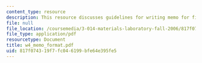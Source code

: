 ```yaml
---
content_type: resource
description: This resource discusses guidelines for writing memo for final exam.
file: null
file_location: /coursemedia/3-014-materials-laboratory-fall-2006/817f074319f7fc046199bfe64e395fe5_w4_memo_format.pdf
file_type: application/pdf
resourcetype: Document
title: w4_memo_format.pdf
uid: 817f0743-19f7-fc04-6199-bfe64e395fe5
---
```

